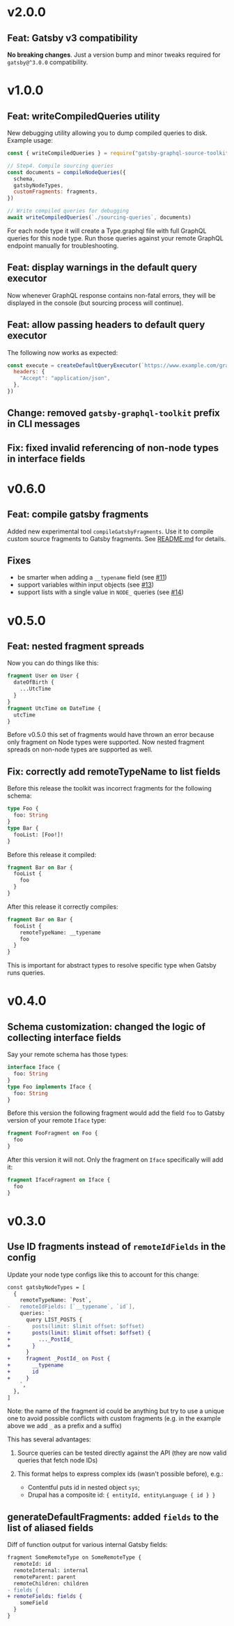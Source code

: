 # v2.0.0

## Feat: Gatsby v3 compatibility

**No breaking changes**. Just a version bump and minor tweaks required for `gatsby@^3.0.0` compatibility.

# v1.0.0

## Feat: writeCompiledQueries utility

New debugging utility allowing you to dump compiled queries to disk. Example usage:

```js
const { writeCompiledQueries } = require("gatsby-graphql-source-toolkit")

// Step4. Compile sourcing queries
const documents = compileNodeQueries({
  schema,
  gatsbyNodeTypes,
  customFragments: fragments,
})

// Write compiled queries for debugging
await writeCompiledQueries(`./sourcing-queries`, documents)
```

For each node type it will create a Type.graphql file with full GraphQL queries for this node type. Run those queries against your remote GraphQL endpoint manually for troubleshooting.

## Feat: display warnings in the default query executor

Now whenever GraphQL response contains non-fatal errors, they will be displayed
in the console (but sourcing process will continue).

## Feat: allow passing headers to default query executor

The following now works as expected:

```js
const execute = createDefaultQueryExecutor(`https://www.example.com/graphql`, {
  headers: {
    "Accept": "application/json",
  },
})
```

## Change: removed `gatsby-graphql-toolkit` prefix in CLI messages

## Fix: fixed invalid referencing of non-node types in interface fields

# v0.6.0

## Feat: compile gatsby fragments

Added new experimental tool `compileGatsbyFragments`. Use it to compile custom source fragments to
Gatsby fragments. See [README.md](./README.md#compilegatsbyfragments) for details.

## Fixes

- be smarter when adding a `__typename` field (see [#11](https://github.com/gatsbyjs/gatsby-graphql-toolkit/issues/11))
- support variables within input objects (see [#13](https://github.com/gatsbyjs/gatsby-graphql-toolkit/issues/13))
- support lists with a single value in `NODE_` queries (see [#14](https://github.com/gatsbyjs/gatsby-graphql-toolkit/issues/14))

# v0.5.0

## Feat: nested fragment spreads

Now you can do things like this:

```graphql
fragment User on User {
  dateOfBirth {
    ...UtcTime
  }
}
fragment UtcTime on DateTime {
  utcTime
}
```

Before v0.5.0 this set of fragments would have thrown an error because only
fragment on Node types were supported. Now nested fragment spreads on non-node types
are supported as well.

## Fix: correctly add remoteTypeName to list fields

Before this release the toolkit was incorrect fragments for the following schema:

```graphql
type Foo {
  foo: String
}
type Bar {
  fooList: [Foo!]!
}
```

Before this release it compiled:

```graphql
fragment Bar on Bar {
  fooList {
    foo
  }
}
```

After this release it correctly compiles:

```graphql
fragment Bar on Bar {
  fooList {
    remoteTypeName: __typename
    foo
  }
}
```

This is important for abstract types to resolve specific type
when Gatsby runs queries.

# v0.4.0

## Schema customization: changed the logic of collecting interface fields

Say your remote schema has those types:

```graphql
interface Iface {
  foo: String
}
type Foo implements Iface {
  foo: String
}
```

Before this version the following fragment would add the field `foo`
to Gatsby version of your remote `Iface` type:

```graphql
fragment FooFragment on Foo {
  foo
}
```

After this version it will not. Only the fragment on `Iface` specifically will add it:

```graphql
fragment IfaceFragment on Iface {
  foo
}
```

# v0.3.0

## Use ID fragments instead of `remoteIdFields` in the config

Update your node type configs like this to account for this change:

```diff
const gatsbyNodeTypes = [
  {
    remoteTypeName: `Post`,
-   remoteIdFields: [`__typename`, `id`],
    queries: `
      query LIST_POSTS {
-       posts(limit: $limit offset: $offset)
+       posts(limit: $limit offset: $offset) {
+         ..._PostId_
+       }
      }
+     fragment _PostId_ on Post {
+       __typename
+       id
+     }
    `,
  },
]
```

Note: the name of the fragment id could be anything but try to use a
unique one to avoid possible conflicts with custom fragments
(e.g. in the example above we add `_` as a prefix and a suffix)

This has several advantages:

1. Source queries can be tested directly against the API
   (they are now valid queries that fetch node IDs)

2. This format helps to express complex ids (wasn't possible before), e.g.:
   - Contentful puts id in nested object `sys`;
   - Drupal has a composite id: `{ entityId, entityLanguage { id } }`

## generateDefaultFragments: added `fields` to the list of aliased fields

Diff of function output for various internal Gatsby fields:

```diff
fragment SomeRemoteType on SomeRemoteType {
  remoteId: id
  remoteInternal: internal
  remoteParent: parent
  remoteChildren: children
- fields {
+ remoteFields: fields {
    someField
  }
}
```
